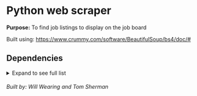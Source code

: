 # Python web scraper

**Purpose:** To find job listings to display on the job board

Built using: https://www.crummy.com/software/BeautifulSoup/bs4/doc/#

## Dependencies
<details>
<summary>Expand to see full list</summary>

+ Coming soon!
+ When adding dependencies, please keep the list alphabetical and add the version number
+ Check the node-web-scraper repo for details, thank you!
+ add dependency
</details>

###### Built by: Will Wearing and Tom Sherman
